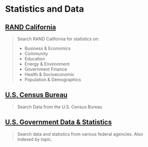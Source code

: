# Statistics and Data

## [RAND California](http:/summit.csuci.edu:2048/login?url=http://randstatestats.org/)

> Search RAND California for statistics on:
>
> * Business & Economics
> * Community
> * Education
> * Energy & Environment
> * Government Finance
> * Health & Socioeconomic
> * Population & Demographics

## [U.S. Census Bureau](http:/www.census.gov/)

> Search Data from the U.S. Census Bureau

## [U.S. Government Data & Statistics](http:/www.usa.gov/Topics/Reference_Shelf/Data.shtml)

> Search data and statistics from various federal agencies. Also indexed by topic.



